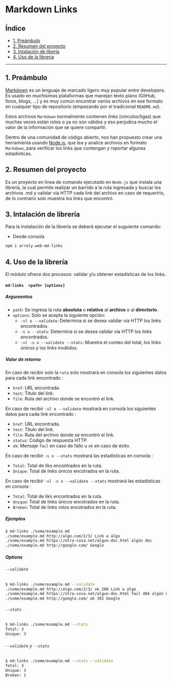 # Markdown Links

## Índice

* [1. Preámbulo](#1-preámbulo)
* [2. Resumen del proyecto](#2-resumen-del-proyecto)
* [3. Intalación de libería](#3-intalación-de-librería)
* [4. Uso de la librería](#4-uso-de-la-librería)

***

## 1. Preámbulo

[Markdown](https://es.wikipedia.org/wiki/Markdown) es un lenguaje de marcado
ligero muy popular entre developers. Es usado en muchísimas plataformas que
manejan texto plano (GitHub, foros, blogs, ...) y es muy común
encontrar varios archivos en ese formato en cualquier tipo de repositorio
(empezando por el tradicional `README.md`).

Estos archivos `Markdown` normalmente contienen _links_ (vínculos/ligas) que
muchas veces están rotos o ya no son válidos y eso perjudica mucho el valor de
la información que se quiere compartir.

Dentro de una comunidad de código abierto, nos han propuesto crear una
herramienta usando [Node.js](https://nodejs.org/), que lea y analice archivos
en formato `Markdown`, para verificar los links que contengan y reportar
algunas estadísticas.

## 2. Resumen del proyecto

Es un proyecto en linea de comando ejecutado en `Node.js` que instala una librería, la cual permite
realizar un barrido a la ruta ingresada y buscar los archivos .md y validar vía HTTP cada link del
archivo en caso de requerirlo, de lo contrario solo muestra los links que encontró.

## 3. Intalación de librería

Para la instalación de la librería se deberá ejecutar el suguiente comando:

- Desde consola

```sh
npm i arrely.web-md-links
```

## 4. Uso de la librería

El módulo ofrece dos procesos: validar y/u obtener estadísticas de los links.

#### `md-links  <path> [options]`

##### Argumentos

* `path`: Se ingresa la ruta **absoluta** o **relativa** al **archivo** o al **directorio**.
* `options`: Solo se acepta la siguiente opción:
  - `-vl o --validate`: Determina si se desea validar via HTTP los links encontrados.
  - `-s o --stats`: Determina si se desea validar via HTTP los links encontrados.
  - `-vl -s o --validate --stats`: Muestra el conteo del total, los links únicos y los links inválidos.

##### Valor de retorno

En caso de recibir solo la `ruta` solo mostrará en consola los siguientes datos
para cada link encontrado :

* `href`: URL encontrada.
* `text`: Título del link.
* `file`: Ruta del archivo donde se encontró el link.

En caso de recibir `-vl o --validate` mostrará en consola los siguientes datos para cada link
encontrado :

* `href`: URL encontrada.
* `text`: Título del link.
* `file`: Ruta del archivo donde se encontró el link.
* `status`: Código de respuesta HTTP.
* `ok`: Mensaje `fail` en caso de fallo u `ok` en caso de éxito.

En caso de recibir `-s o --stats` mostrará las estadísticas en consola :

* `Total`: Total de liks encontrados en la ruta.
* `Unique`: Total de links únicos encotrados en la ruta.

En caso de recibir `-vl -s o --validate --stats` mostrará las estadísticas en consola :

* `Total`: Total de liks encontrados en la ruta.
* `Unique`: Total de links únicos encotrados en la ruta.
* `Broken`: Total de links rotos encotrados en la ruta.

##### Ejemplos

```sh
$ md-links ./some/example.md
./some/example.md http://algo.com/2/3/ Link a algo
./some/example.md https://otra-cosa.net/algun-doc.html algún doc
./some/example.md http://google.com/ Google
```

##### Options

###### `--validate`

```sh
$ md-links ./some/example.md --validate
./some/example.md http://algo.com/2/3/ ok 200 Link a algo
./some/example.md https://otra-cosa.net/algun-doc.html fail 404 algún doc
./some/example.md http://google.com/ ok 301 Google
```

###### `--stats`

```sh
$ md-links ./some/example.md --stats
Total: 3
Unique: 3
```

###### `--validate` y `--stats`

```sh
$ md-links ./some/example.md --stats --validate
Total: 3
Unique: 3
Broken: 1
```
